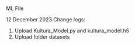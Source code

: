 ML File

12 December 2023
Change logs:
1. Upload Kultura_Model.py and kultura_model.h5
2. Upload folder datasets
